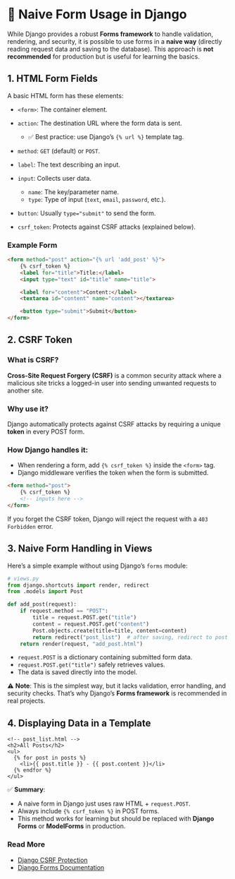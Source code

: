 # 📝 Naive Form Usage in Django

While Django provides a robust **Forms framework** to handle validation, rendering, and security, it is possible to use forms in a **naive way** (directly reading request data and saving to the database). This approach is **not recommended** for production but is useful for learning the basics.


## 1. HTML Form Fields

A basic HTML form has these elements:

* `<form>`: The container element.
* `action`: The destination URL where the form data is sent.

  * ✅ Best practice: use Django’s `{% url %}` template tag.
* `method`: `GET` (default) or `POST`.
* `label`: The text describing an input.
* `input`: Collects user data.

  * `name`: The key/parameter name.
  * `type`: Type of input (`text`, `email`, `password`, etc.).
* `button`: Usually `type="submit"` to send the form.
* `csrf_token`: Protects against CSRF attacks (explained below).

### Example Form

```html
<form method="post" action="{% url 'add_post' %}">
    {% csrf_token %}
    <label for="title">Title:</label>
    <input type="text" id="title" name="title">

    <label for="content">Content:</label>
    <textarea id="content" name="content"></textarea>

    <button type="submit">Submit</button>
</form>
```


## 2. CSRF Token

### What is CSRF?

**Cross-Site Request Forgery (CSRF)** is a common security attack where a malicious site tricks a logged-in user into sending unwanted requests to another site.

### Why use it?

Django automatically protects against CSRF attacks by requiring a unique **token** in every POST form.

### How Django handles it:

* When rendering a form, add `{% csrf_token %}` inside the `<form>` tag.
* Django middleware verifies the token when the form is submitted.

```html
<form method="post">
    {% csrf_token %}
    <!-- inputs here -->
</form>
```

If you forget the CSRF token, Django will reject the request with a `403 Forbidden` error.


## 3. Naive Form Handling in Views

Here’s a simple example without using Django’s `forms` module:

```python
# views.py
from django.shortcuts import render, redirect
from .models import Post

def add_post(request):
    if request.method == "POST":
        title = request.POST.get("title")
        content = request.POST.get("content")
        Post.objects.create(title=title, content=content)
        return redirect("post_list")  # after saving, redirect to post list
    return render(request, "add_post.html")
```

* `request.POST` is a dictionary containing submitted form data.
* `request.POST.get("title")` safely retrieves values.
* The data is saved directly into the model.

⚠️ **Note**: This is the simplest way, but it lacks validation, error handling, and security checks. That’s why Django’s **Forms framework** is recommended in real projects.


## 4. Displaying Data in a Template

```django
<!-- post_list.html -->
<h2>All Posts</h2>
<ul>
  {% for post in posts %}
    <li>{{ post.title }} - {{ post.content }}</li>
  {% endfor %}
</ul>
```


✅ **Summary**:

* A naive form in Django just uses raw HTML + `request.POST`.
* Always include `{% csrf_token %}` in POST forms.
* This method works for learning but should be replaced with **Django Forms** or **ModelForms** in production.


### Read More

* [Django CSRF Protection](https://docs.djangoproject.com/en/3.2/ref/csrf/)
* [Django Forms Documentation](https://docs.djangoproject.com/en/3.2/topics/forms/)

